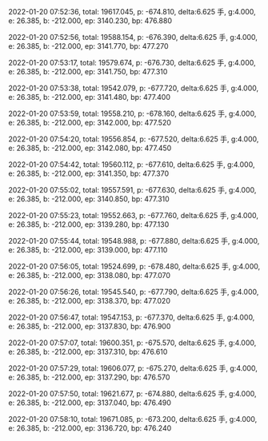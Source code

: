 2022-01-20 07:52:36, total: 19617.045, p: -674.810, delta:6.625 手, g:4.000, e: 26.385, b: -212.000, ep: 3140.230, bp: 476.880

2022-01-20 07:52:56, total: 19588.154, p: -676.390, delta:6.625 手, g:4.000, e: 26.385, b: -212.000, ep: 3141.770, bp: 477.270

2022-01-20 07:53:17, total: 19579.674, p: -676.730, delta:6.625 手, g:4.000, e: 26.385, b: -212.000, ep: 3141.750, bp: 477.310

2022-01-20 07:53:38, total: 19542.079, p: -677.720, delta:6.625 手, g:4.000, e: 26.385, b: -212.000, ep: 3141.480, bp: 477.400

2022-01-20 07:53:59, total: 19558.210, p: -678.160, delta:6.625 手, g:4.000, e: 26.385, b: -212.000, ep: 3142.000, bp: 477.520

2022-01-20 07:54:20, total: 19556.854, p: -677.520, delta:6.625 手, g:4.000, e: 26.385, b: -212.000, ep: 3142.080, bp: 477.450

2022-01-20 07:54:42, total: 19560.112, p: -677.610, delta:6.625 手, g:4.000, e: 26.385, b: -212.000, ep: 3141.350, bp: 477.370

2022-01-20 07:55:02, total: 19557.591, p: -677.630, delta:6.625 手, g:4.000, e: 26.385, b: -212.000, ep: 3140.850, bp: 477.310

2022-01-20 07:55:23, total: 19552.663, p: -677.760, delta:6.625 手, g:4.000, e: 26.385, b: -212.000, ep: 3139.280, bp: 477.130

2022-01-20 07:55:44, total: 19548.988, p: -677.880, delta:6.625 手, g:4.000, e: 26.385, b: -212.000, ep: 3139.000, bp: 477.110

2022-01-20 07:56:05, total: 19524.699, p: -678.480, delta:6.625 手, g:4.000, e: 26.385, b: -212.000, ep: 3138.080, bp: 477.070

2022-01-20 07:56:26, total: 19545.540, p: -677.790, delta:6.625 手, g:4.000, e: 26.385, b: -212.000, ep: 3138.370, bp: 477.020

2022-01-20 07:56:47, total: 19547.153, p: -677.370, delta:6.625 手, g:4.000, e: 26.385, b: -212.000, ep: 3137.830, bp: 476.900

2022-01-20 07:57:07, total: 19600.351, p: -675.570, delta:6.625 手, g:4.000, e: 26.385, b: -212.000, ep: 3137.310, bp: 476.610

2022-01-20 07:57:29, total: 19606.077, p: -675.270, delta:6.625 手, g:4.000, e: 26.385, b: -212.000, ep: 3137.290, bp: 476.570

2022-01-20 07:57:50, total: 19621.677, p: -674.880, delta:6.625 手, g:4.000, e: 26.385, b: -212.000, ep: 3137.040, bp: 476.490

2022-01-20 07:58:10, total: 19671.085, p: -673.200, delta:6.625 手, g:4.000, e: 26.385, b: -212.000, ep: 3136.720, bp: 476.240